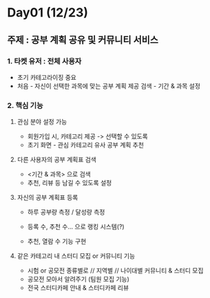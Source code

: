 # Day01 (12/23)

## 주제 : 공부 계획 공유 및 커뮤니티 서비스

### 1. 타켓 유저 : 전체 사용자

- 초기 카테고라이징 중요
- 처음 - 자신이 선택한 과목에 맞는 공부 계획 제공
  검색 - 기간 & 과목 설정

### 2. 핵심 기능

1. 관심 분야 설정 가능

   - 회원가입 시, 카테고리 제공 -> 선택할 수 있도록
   - 초기 화면 - 관심 카테고리 유사 공부 계획 추천

2. 다른 사용자의 공부 계획표 검색

   - <기간 & 과목> 으로 검색
   - 추천, 리뷰 등 남길 수 있도록 설정

3. 자신의 공부 계획표 등록

   - 하루 공부량 측정 / 달성량 측정

   - 등록 수, 추천 수... 으로 랭킹 시스템(?)
   - 추천, 열람 수 기능 구현

4. 같은 카테고리 내 스터디 모집 or 커뮤니티 기능

   - 시험 or 공모전 종류별로  //  지역별  //  나이대별 커뮤니티 & 스터디 모집
   - 공모전 모아서 알려주기 (팀원 모집 기능)
   - 전국 스터디카페 안내 & 스터디카페 리뷰